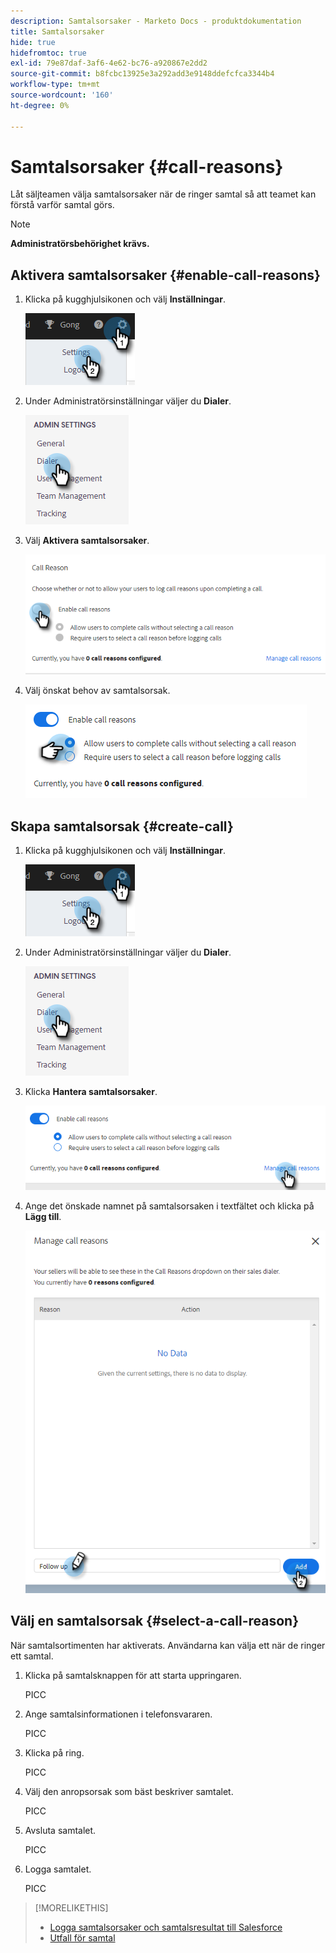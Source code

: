 ```yaml
---
description: Samtalsorsaker - Marketo Docs - produktdokumentation
title: Samtalsorsaker
hide: true
hidefromtoc: true
exl-id: 79e87daf-3af6-4e62-bc76-a920867e2dd2
source-git-commit: b8fcbc13925e3a292add3e9148ddefcfca3344b4
workflow-type: tm+mt
source-wordcount: '160'
ht-degree: 0%

---
```


# Samtalsorsaker {#call-reasons}

Låt säljteamen välja samtalsorsaker när de ringer samtal så att teamet kan förstå varför samtal görs.

>[!NOTE]
>
>**Administratörsbehörighet krävs.**

## Aktivera samtalsorsaker {#enable-call-reasons}

1. Klicka på kugghjulsikonen och välj **Inställningar**.

   ![](assets/call-reasons-1.png)

1. Under Administratörsinställningar väljer du **Dialer**.

   ![](assets/call-reasons-2.png)

1. Välj **Aktivera samtalsorsaker**.

   ![](assets/call-reasons-3.png)

1. Välj önskat behov av samtalsorsak.

   ![](assets/call-reasons-4.png)

## Skapa samtalsorsak {#create-call}

1. Klicka på kugghjulsikonen och välj **Inställningar**.

   ![](assets/call-reasons-5.png)

1. Under Administratörsinställningar väljer du **Dialer**.

   ![](assets/call-reasons-6.png)

1. Klicka **Hantera samtalsorsaker**.

   ![](assets/call-reasons-7.png)

1. Ange det önskade namnet på samtalsorsaken i textfältet och klicka på **Lägg till**.

   ![](assets/call-reasons-8.png)

## Välj en samtalsorsak {#select-a-call-reason}

När samtalsortimenten har aktiverats. Användarna kan välja ett när de ringer ett samtal.

1. Klicka på samtalsknappen för att starta uppringaren.

   PICC

1. Ange samtalsinformationen i telefonsvararen.

   PICC

1. Klicka på ring.

   PICC

1. Välj den anropsorsak som bäst beskriver samtalet.

   PICC

1. Avsluta samtalet.

   PICC

1. Logga samtalet.

   PICC

>[!MORELIKETHIS]
>
>* [Logga samtalsorsaker och samtalsresultat till Salesforce](/help/marketo/product-docs/marketo-sales-connect/phone/log-call-reasons-and-call-outcomes-to-salesforce.md)
>* [Utfall för samtal](/help/marketo/product-docs/marketo-sales-connect/phone/call-outcomes.md)

